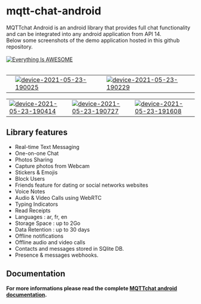 # mqtt-chat-android
MQTTchat Android is an android library that provides full chat functionality and can be integrated into any android application from API 14.
<br>Below some screenshots of the demo application hosted in this github repository.
<br><br>
 [![Everything Is AWESOME](https://yt-embed.herokuapp.com/embed?v=wjXeNZaPeLE)](https://www.youtube.com/watch?v=wjXeNZaPeLE "MQTTChat android Demo")
<br><br>
<table><tr><td>
<a href="https://ibb.co/gzvncR2"><img src="https://i.ibb.co/dMNTWmm/device-2021-05-23-185700.png" alt="" border="0" ></a>
  </td><td>
  <a href="https://imgbb.com/"><img src="https://i.ibb.co/jHQfQ1d/device-2021-05-23-190025.png" alt="device-2021-05-23-190025" border="0" /></a>
  </td><td>
 <a href="https://imgbb.com/"><img src="https://i.ibb.co/6yMFP6H/device-2021-05-23-190229.png" alt="device-2021-05-23-190229" border="0" /></a>
  </td></tr>
  </table>
  <table><tr><td>
<a href="https://imgbb.com/"><img src="https://i.ibb.co/ynwqn5N/device-2021-05-23-190414.png" alt="device-2021-05-23-190414" border="0" /></a>
  </td><td>
<a href="https://imgbb.com/"><img src="https://i.ibb.co/v1mbT80/device-2021-05-23-190727.png" alt="device-2021-05-23-190727" border="0" /></a>
  </td><td>
<a href="https://imgbb.com/"><img src="https://i.ibb.co/3kJ9cBQ/device-2021-05-23-191608.png" alt="device-2021-05-23-191608" border="0" /></a>
  </td>
  </tr>
  </table>
  
  

## Library features
- Real-time Text Messaging
- One-on-one Chat
- Photos Sharing
- Capture photos from Webcam
- Stickers & Emojis
- Block Users
- Friends feature for dating or social networks websites
- Voice Notes
- Audio & Video Calls using WebRTC
- Typing Indicators
- Read Receipts
- Languages : ar, fr, en
- Storage Space : up to 2Go
- Data Retention : up to 30 days
- Offline notifications
- Offline audio and video calls
- Contacts and messages stored in SQlite DB.
- Presence & messages webhooks.

## Documentation
__For more informations please read the complete <a href="https://doc.mqtt-chat.com/mqttchat-android/integration">MQTTchat android documentation</a>.__

